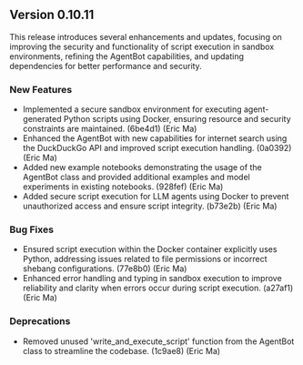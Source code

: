 ## Version 0.10.11

This release introduces several enhancements and updates, focusing on improving the security and functionality of script execution in sandbox environments, refining the AgentBot capabilities, and updating dependencies for better performance and security.

### New Features

- Implemented a secure sandbox environment for executing agent-generated Python scripts using Docker, ensuring resource and security constraints are maintained. (6be4d1) (Eric Ma)
- Enhanced the AgentBot with new capabilities for internet search using the DuckDuckGo API and improved script execution handling. (0a0392) (Eric Ma)
- Added new example notebooks demonstrating the usage of the AgentBot class and provided additional examples and model experiments in existing notebooks. (928fef) (Eric Ma)
- Added secure script execution for LLM agents using Docker to prevent unauthorized access and ensure script integrity. (b73e2b) (Eric Ma)

### Bug Fixes

- Ensured script execution within the Docker container explicitly uses Python, addressing issues related to file permissions or incorrect shebang configurations. (77e8b0) (Eric Ma)
- Enhanced error handling and typing in sandbox execution to improve reliability and clarity when errors occur during script execution. (a27af1) (Eric Ma)

### Deprecations

- Removed unused 'write_and_execute_script' function from the AgentBot class to streamline the codebase. (1c9ae8) (Eric Ma)
